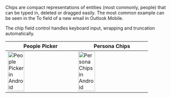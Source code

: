 Chips are compact representations of entities (most commonly, people) that can be typed in, deleted or dragged easily. The most common example can be seen in the To field of a new email in Outlook Mobile.

The chip field control handles keyboard input, wrapping and truncation automatically.

| People Picker                                                                                                                                                  | Persona Chips                                                                                                                                                 |
| -------------------------------------------------------------------------------------------------------------------------------------------------------------- | ------------------------------------------------------------------------------------------------------------------------------------------------------------- |
| <img src="https://uifabric.azurewebsites.net/media/images/controls/android/Persona/PeoplePickerView.png" alt="People Picker in Android" style="width: 50%;" /> | <img src="https://uifabric.azurewebsites.net/media/images/controls/android/Persona/PersonaChipView.png" alt="Persona Chips in Android" style="width: 50%;" /> |
